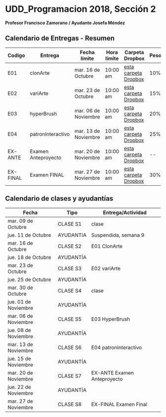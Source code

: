 # UDD_Programacion 2018, Sección 2
**Profesor Francisco Zamorano / Ayudante Josefa Méndez**


## Calendario de Entregas - Resumen

Codigo  | Entrega           | Fecha límite        | Hora límite | Carpeta Dropbox                                                            | Peso
--      | --                | --                  | --          | --                                                                         | --  |
E01     |clonArte           |mar. 16 de Octubre   | 10:00 am    |[esta carpeta Dropbox](https://www.dropbox.com/request/Gp6sXZlTKrPuGpHtDmDh)| 10% |
E02     |variArte           |mar. 23 de Octubre   | 10:00 am    |[esta carpeta Dropbox](https://www.dropbox.com/request/oHT8rhkAUQ6LLV0s4bPy)| 15% |
E03     |hyperBrush         |mar. 06 de Noviembre | 10:00 am    |[esta carpeta Dropbox](https://www.dropbox.com/request/hwBJ3SOdYAE2M8auazb0)| 20% |
E04     |patronInteractivo  |mar. 13 de Noviembre | 10:00 am    |[esta carpeta Dropbox](https://www.dropbox.com/request/6DWaouiyWdhKfRtgs4js)| 25% |
EX-ANTE |Examen Anteproyecto|mar. 20 de Noviembre | 10:00 am    |[esta carpeta Dropbox](https://www.dropbox.com/request/JkegJqpaCM91qJIhCDcN)| --  |
EX-FINAL|Examen FINAL       |mar. 27 de Noviembre | 10:00 am    |[esta carpeta Dropbox](https://www.dropbox.com/request/u3B9gOee1TIEwW1kYfl2)| 30% |


## Calendario de clases y ayudantías
Fecha | Tipo | Entrega/Actividad
------------ | ------------- | ---
mar. 09 de Octubre	| CLASE	S1	| clase
jue. 11 de Octubre	| AYUDANTIA	| Suspendida, semana 9
mar. 16 de Octubre	| CLASE	S2	| E01 ClonArte
jue. 18 de Octubre	| AYUDANTÍA	|
mar. 23 de Octubre	| CLASE	S3	| E02 variArte
jue. 25 de Octubre	| AYUDANTÍA	|
mar. 30 de Octubre	| CLASE	S4	| clase
jue. 01 de Noviembre	| AYUDANTÍA	|
mar. 06 de Noviembre	| CLASE S5	| E03 HyperBrush
jue. 08 de Noviembre	| AYUDANTÍA	|
mar. 13 de Noviembre	| CLASE	S6	| E04 patronInteractivo
jue. 15 de Noviembre	| AYUDANTÍA	|
mar. 20 de Noviembre	| CLASE	S7	|EX-ANTE Examen Anteproyecto
jue. 22 de Noviembre	| AYUDANTÍA	|
mar. 27 de Noviembre	| CLASE	S8	| EX-FINAL Examen Final
